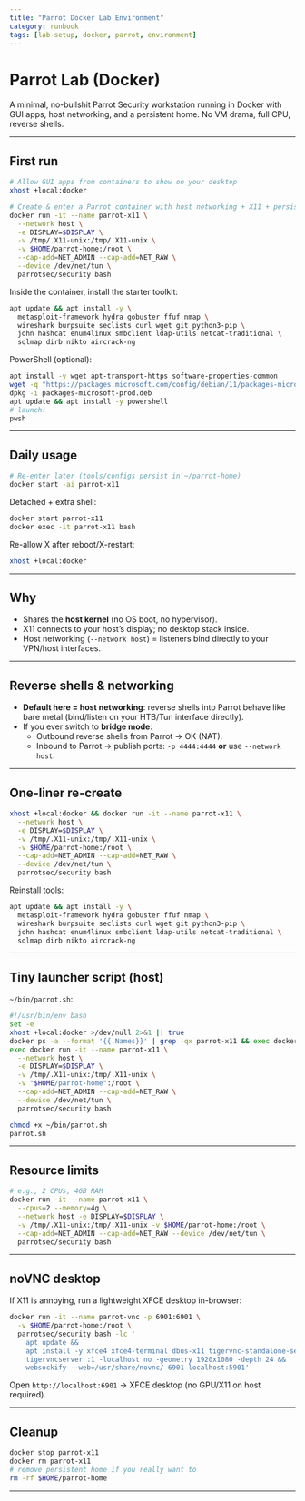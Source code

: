 ```yaml
---
title: "Parrot Docker Lab Environment"
category: runbook 
tags: [lab-setup, docker, parrot, environment]
---
```


# Parrot Lab (Docker)

A minimal, no-bullshit Parrot Security workstation running in Docker with GUI apps, host networking, and a persistent home. No VM drama, full CPU, reverse shells.

---

## First run

```bash
# Allow GUI apps from containers to show on your desktop
xhost +local:docker

# Create & enter a Parrot container with host networking + X11 + persistence
docker run -it --name parrot-x11 \
  --network host \
  -e DISPLAY=$DISPLAY \
  -v /tmp/.X11-unix:/tmp/.X11-unix \
  -v $HOME/parrot-home:/root \
  --cap-add=NET_ADMIN --cap-add=NET_RAW \
  --device /dev/net/tun \
  parrotsec/security bash
```

Inside the container, install the starter toolkit:

```bash
apt update && apt install -y \
  metasploit-framework hydra gobuster ffuf nmap \
  wireshark burpsuite seclists curl wget git python3-pip \
  john hashcat enum4linux smbclient ldap-utils netcat-traditional \
  sqlmap dirb nikto aircrack-ng
```

PowerShell (optional):

```bash
apt install -y wget apt-transport-https software-properties-common
wget -q "https://packages.microsoft.com/config/debian/11/packages-microsoft-prod.deb"
dpkg -i packages-microsoft-prod.deb
apt update && apt install -y powershell
# launch:
pwsh
```

---

## Daily usage

```bash
# Re-enter later (tools/configs persist in ~/parrot-home)
docker start -ai parrot-x11
```

Detached + extra shell:

```bash
docker start parrot-x11
docker exec -it parrot-x11 bash
```

Re-allow X after reboot/X-restart:

```bash
xhost +local:docker
```

---

## Why

- Shares the **host kernel** (no OS boot, no hypervisor).
- X11 connects to your host’s display; no desktop stack inside.
- Host networking (`--network host`) = listeners bind directly to your VPN/host interfaces.

---

## Reverse shells & networking

- **Default here = host networking**: reverse shells into Parrot behave like bare metal (bind/listen on your HTB/Tun interface directly).
- If you ever switch to **bridge mode**:
  - Outbound reverse shells from Parrot → OK (NAT).
  - Inbound to Parrot → publish ports: `-p 4444:4444` **or** use `--network host`.

---

## One-liner re-create

```bash
xhost +local:docker && docker run -it --name parrot-x11 \
  --network host \
  -e DISPLAY=$DISPLAY \
  -v /tmp/.X11-unix:/tmp/.X11-unix \
  -v $HOME/parrot-home:/root \
  --cap-add=NET_ADMIN --cap-add=NET_RAW \
  --device /dev/net/tun \
  parrotsec/security bash
```

Reinstall tools:

```bash
apt update && apt install -y \
  metasploit-framework hydra gobuster ffuf nmap \
  wireshark burpsuite seclists curl wget git python3-pip \
  john hashcat enum4linux smbclient ldap-utils netcat-traditional \
  sqlmap dirb nikto aircrack-ng
```

---

## Tiny launcher script (host)

`~/bin/parrot.sh`:

```bash
#!/usr/bin/env bash
set -e
xhost +local:docker >/dev/null 2>&1 || true
docker ps -a --format '{{.Names}}' | grep -qx parrot-x11 && exec docker start -ai parrot-x11
exec docker run -it --name parrot-x11 \
  --network host \
  -e DISPLAY=$DISPLAY \
  -v /tmp/.X11-unix:/tmp/.X11-unix \
  -v "$HOME/parrot-home":/root \
  --cap-add=NET_ADMIN --cap-add=NET_RAW \
  --device /dev/net/tun \
  parrotsec/security bash
```

```bash
chmod +x ~/bin/parrot.sh
parrot.sh
```

---

## Resource limits

```bash
# e.g., 2 CPUs, 4GB RAM
docker run -it --name parrot-x11 \
  --cpus=2 --memory=4g \
  --network host -e DISPLAY=$DISPLAY \
  -v /tmp/.X11-unix:/tmp/.X11-unix -v $HOME/parrot-home:/root \
  --cap-add=NET_ADMIN --cap-add=NET_RAW --device /dev/net/tun \
  parrotsec/security bash
```

---

## noVNC desktop

If X11 is annoying, run a lightweight XFCE desktop in-browser:

```bash
docker run -it --name parrot-vnc -p 6901:6901 \
  -v $HOME/parrot-home:/root \
  parrotsec/security bash -lc '
    apt update &&
    apt install -y xfce4 xfce4-terminal dbus-x11 tigervnc-standalone-server novnc websockify &&
    tigervncserver :1 -localhost no -geometry 1920x1080 -depth 24 &&
    websockify --web=/usr/share/novnc/ 6901 localhost:5901'
```

Open `http://localhost:6901` → XFCE desktop (no GPU/X11 on host required).

---

## Cleanup

```bash
docker stop parrot-x11
docker rm parrot-x11
# remove persistent home if you really want to
rm -rf $HOME/parrot-home
```

---

